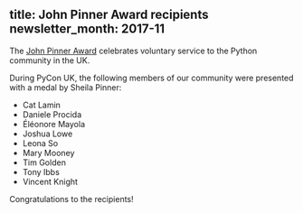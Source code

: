 title: John Pinner Award recipients
newsletter_month: 2017-11
---
The [John Pinner Award](http://2017.pyconuk.org/pinner-award/) celebrates voluntary service to the Python community in the UK.

During PyCon UK, the following members of our community were presented with a medal by Sheila Pinner:

* Cat Lamin
* Daniele Procida
* Éléonore Mayola
* Joshua Lowe
* Leona So
* Mary Mooney
* Tim Golden
* Tony Ibbs
* Vincent Knight

Congratulations to the recipients!
